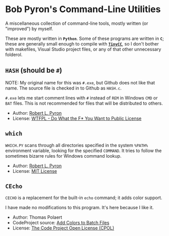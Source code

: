 Bob Pyron's Command-Line Utilities
==================================

A miscellaneous collection of command-line tools, mostly written (or "improved")
by myself.

These are mostly written in **`Python`**. Some of these programs are written 
in **`C`**; these are generally small enough to compile with 
[**`TinyCC`**](http://bellard.org/tcc/), so I don't bother with makefiles, 
Visual Studio project files, or any of that other unnecessary folderol. 

## `HASH` (should be `#`)

NOTE: My original name for this was `#.exe`, but Github does not like that 
name. The source file is checked in to Github as `HASH.c`.

`#.exe` lets me start comment lines with `#` instead of `REM` 
in Windows `CMD` or `BAT` files. This is not recommended for files that
will be distributed to others.

-   Author: [Robert L. Pyron](mailto:rpyron@alum.mit.edu)
-   License: [WTFPL - Do What the F* You Want to Public License](http://www.wtfpl.net/)

## `which`

`WHICH.PY` scans through all directories specified in the system `%PATH%`
environment variable, looking for the specified `COMMAND`. It tries
to follow the sometimes bizarre rules for Windows command lookup.

-   Author: [Robert L. Pyron](mailto:rpyron+which@gmail.com)
-   License: [MIT License](http://opensource.org/licenses/MIT)

## `CEcho`

`CECHO` is a replacement for the built-in `echo` command; 
it adds color support.

I have made no modifications to this program. It's here because I like it.

-   Author: Thomas Polaert
-   CodeProject source: [Add Colors to Batch Files](http://www.codeproject.com/Articles/17033/Add-Colors-to-Batch-Files)
-   License: [The Code Project Open License (CPOL)](http://www.codeproject.com/info/cpol10.aspx)


